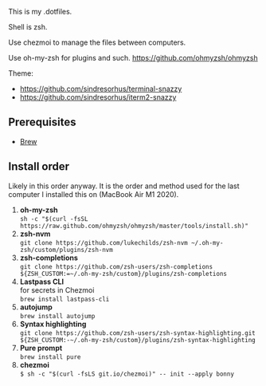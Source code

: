 This is my .dotfiles.

Shell is zsh.

Use chezmoi to manage the files between computers.

Use oh-my-zsh for plugins and such.
https://github.com/ohmyzsh/ohmyzsh

Theme:

- https://github.com/sindresorhus/terminal-snazzy
- https://github.com/sindresorhus/iterm2-snazzy

## Prerequisites

- [Brew](https://brew.sh/)

## Install order

Likely in this order anyway. It is the order and method used for the last computer I installed this on (MacBook Air M1 2020).

1. **oh-my-zsh**  
  `sh -c "$(curl -fsSL https://raw.github.com/ohmyzsh/ohmyzsh/master/tools/install.sh)"`
2. **zsh-nvm**  
  `git clone https://github.com/lukechilds/zsh-nvm ~/.oh-my-zsh/custom/plugins/zsh-nvm`
3. **zsh-completions**  
  `git clone https://github.com/zsh-users/zsh-completions ${ZSH_CUSTOM:=~/.oh-my-zsh/custom}/plugins/zsh-completions`
4. **Lastpass CLI**  
  for secrets in Chezmoi  
  `brew install lastpass-cli`
5. **autojump**  
  `brew install autojump`
6. **Syntax highlighting**  
  `git clone https://github.com/zsh-users/zsh-syntax-highlighting.git ${ZSH_CUSTOM:-~/.oh-my-zsh/custom}/plugins/zsh-syntax-highlighting`
7. **Pure prompt**  
  `brew install pure`
8. **chezmoi**  
  `$ sh -c "$(curl -fsLS git.io/chezmoi)" -- init --apply bonny`
